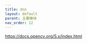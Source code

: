 ```yaml
---
title: dnn
layout: default
parent: 主要模块
nav_order: 12
---
```


https://docs.opencv.org/5.x/index.html